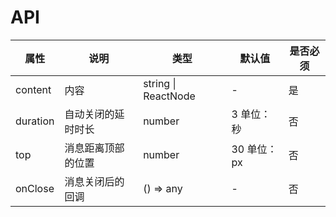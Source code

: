 # API

|    属性    |   说明   |    类型    |  默认值  | 是否必须 |
| --------- | ------- | --------- | ------- | -------  |
| content | 内容 |  string \| ReactNode   | -  | 是 |
| duration| 自动关闭的延时时长 |  number   | 3 单位：秒  | 否 |
| top| 消息距离顶部的位置 |  number   | 30 单位：px  | 否 |
| onClose | 消息关闭后的回调 | () => any   | - | 否 |